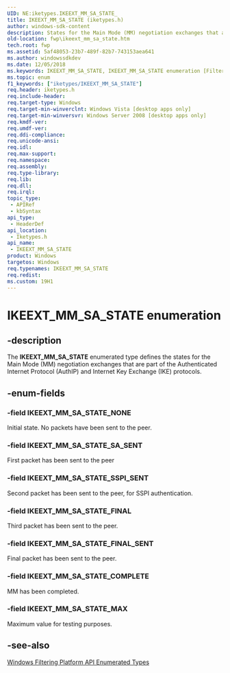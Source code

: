 ```yaml
---
UID: NE:iketypes.IKEEXT_MM_SA_STATE_
title: IKEEXT_MM_SA_STATE (iketypes.h)
author: windows-sdk-content
description: States for the Main Mode (MM) negotiation exchanges that are part of the Authenticated Internet Protocol (AuthIP) and Internet Key Exchange (IKE) protocols.
old-location: fwp\ikeext_mm_sa_state.htm
tech.root: fwp
ms.assetid: 5af48053-23b7-489f-82b7-743153aea641
ms.author: windowssdkdev
ms.date: 12/05/2018
ms.keywords: IKEEXT_MM_SA_STATE, IKEEXT_MM_SA_STATE enumeration [Filtering], IKEEXT_MM_SA_STATE_COMPLETE, IKEEXT_MM_SA_STATE_FINAL, IKEEXT_MM_SA_STATE_FINAL_SENT, IKEEXT_MM_SA_STATE_MAX, IKEEXT_MM_SA_STATE_NONE, IKEEXT_MM_SA_STATE_SA_SENT, IKEEXT_MM_SA_STATE_SSPI_SENT, fwp.ikeext_mm_sa_state, iketypes/IKEEXT_MM_SA_STATE, iketypes/IKEEXT_MM_SA_STATE_COMPLETE, iketypes/IKEEXT_MM_SA_STATE_FINAL, iketypes/IKEEXT_MM_SA_STATE_FINAL_SENT, iketypes/IKEEXT_MM_SA_STATE_MAX, iketypes/IKEEXT_MM_SA_STATE_NONE, iketypes/IKEEXT_MM_SA_STATE_SA_SENT, iketypes/IKEEXT_MM_SA_STATE_SSPI_SENT
ms.topic: enum
f1_keywords: ["iketypes/IKEEXT_MM_SA_STATE"]
req.header: iketypes.h
req.include-header: 
req.target-type: Windows
req.target-min-winverclnt: Windows Vista [desktop apps only]
req.target-min-winversvr: Windows Server 2008 [desktop apps only]
req.kmdf-ver: 
req.umdf-ver: 
req.ddi-compliance: 
req.unicode-ansi: 
req.idl: 
req.max-support: 
req.namespace: 
req.assembly: 
req.type-library: 
req.lib: 
req.dll: 
req.irql: 
topic_type:
 - APIRef
 - kbSyntax
api_type:
 - HeaderDef
api_location:
 - Iketypes.h
api_name:
 - IKEEXT_MM_SA_STATE
product: Windows
targetos: Windows
req.typenames: IKEEXT_MM_SA_STATE
req.redist: 
ms.custom: 19H1
---
```


# IKEEXT_MM_SA_STATE enumeration


## -description


The <b>IKEEXT_MM_SA_STATE</b> enumerated type defines the states for the Main Mode (MM) negotiation exchanges that are part of the Authenticated Internet Protocol (AuthIP) and Internet Key Exchange (IKE) protocols.


## -enum-fields




### -field IKEEXT_MM_SA_STATE_NONE

Initial state.  No packets have been sent to the peer.


### -field IKEEXT_MM_SA_STATE_SA_SENT

First packet has been sent to the peer


### -field IKEEXT_MM_SA_STATE_SSPI_SENT

Second packet has been sent to the peer, for SSPI authentication.


### -field IKEEXT_MM_SA_STATE_FINAL

Third packet has been sent to the peer.


### -field IKEEXT_MM_SA_STATE_FINAL_SENT

Final packet has been sent to the peer.


### -field IKEEXT_MM_SA_STATE_COMPLETE

MM has been completed.


### -field IKEEXT_MM_SA_STATE_MAX

Maximum value for testing purposes.


## -see-also

<a href="https://docs.microsoft.com/windows/desktop/FWP/fwp-enums">Windows Filtering Platform API Enumerated Types</a>
